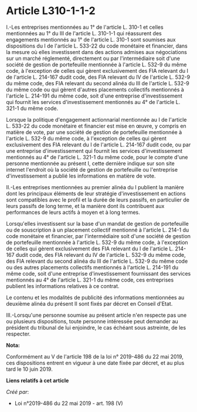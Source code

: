 # Article L310-1-1-2

I.-Les entreprises mentionnées au 1° de l'article L. 310-1 et celles mentionnées au 1° du III de l'article L. 310-1-1 qui
réassurent des engagements mentionnés au 1° de l'article L. 310-1 sont soumises aux dispositions du I de l'article L. 533-22
du code monétaire et financier, dans la mesure où elles investissent dans des actions admises aux négociations sur un marché
réglementé, directement ou par l'intermédiaire soit d'une société de gestion de portefeuille mentionnée à l'article L. 532-9
du même code, à l'exception de celles qui gèrent exclusivement des FIA relevant du I de l'article L. 214-167 dudit code, des
FIA relevant du IV de l'article L. 532-9 du même code, des FIA relevant du second alinéa du III de l'article L. 532-9 du même
code ou qui gèrent d'autres placements collectifs mentionnés à l'article L. 214-191 du même code, soit d'une entreprise
d'investissement qui fournit les services d'investissement mentionnés au 4° de l'article L. 321-1 du même code.

Lorsque la politique d'engagement actionnarial mentionnée au I de l'article L. 533-22 du code monétaire et financier est mise
en œuvre, y compris en matière de vote, par une société de gestion de portefeuille mentionnée à l'article L. 532-9 du même
code, à l'exception de celles qui gèrent exclusivement des FIA relevant du I de l'article L. 214-167 dudit code, ou par une
entreprise d'investissement qui fournit les services d'investissement mentionnés au 4° de l'article L. 321-1 du même code,
pour le compte d'une personne mentionnée au présent I, cette dernière indique sur son site internet l'endroit où la société
de gestion de portefeuille ou l'entreprise d'investissement a publié les informations en matière de vote.

II.-Les entreprises mentionnées au premier alinéa du I publient la manière dont les principaux éléments de leur stratégie
d'investissement en actions sont compatibles avec le profil et la durée de leurs passifs, en particulier de leurs passifs de
long terme, et la manière dont ils contribuent aux performances de leurs actifs à moyen et à long termes.

Lorsqu'elles investissent sur la base d'un mandat de gestion de portefeuille ou de souscription à un placement collectif
mentionné à l'article L. 214-1 du code monétaire et financier, par l'intermédiaire soit d'une société de gestion de
portefeuille mentionnée à l'article L. 532-9 du même code, à l'exception de celles qui gèrent exclusivement des FIA relevant
du I de l'article L. 214-167 dudit code, des FIA relevant du IV de l'article L. 532-9 du même code, des FIA relevant du
second alinéa du III de l'article L. 532-9 du même code ou des autres placements collectifs mentionnés à l'article L. 214-191
du même code, soit d'une entreprise d'investissement fournissant des services mentionnés au 4° de l'article L. 321-1 du même
code, ces entreprises publient les informations relatives à ce contrat.

Le contenu et les modalités de publicité des informations mentionnées au deuxième alinéa du présent II sont fixés par décret
en Conseil d'Etat.

III.-Lorsqu'une personne soumise au présent article n'en respecte pas une ou plusieurs dispositions, toute personne
intéressée peut demander au président du tribunal de lui enjoindre, le cas échéant sous astreinte, de les respecter.

**Nota:**

Conformément au V de l'article 198 de la loi n° 2019-486 du 22 mai 2019, ces dispositions entrent en vigueur à une date fixée
par décret, et au plus tard le 10 juin 2019.

**Liens relatifs à cet article**

_Créé par_:

  - Loi n°2019-486 du 22 mai 2019 - art. 198 (V)
